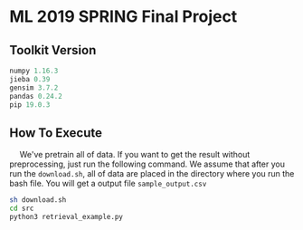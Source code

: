 # ML 2019 SPRING Final Project

## Toolkit Version

```python
numpy 1.16.3
jieba 0.39
gensim 3.7.2
pandas 0.24.2
pip 19.0.3
```

## How To Execute

&emsp; We've pretrain all of data. If you want to get the result without preprocessing, just run the following command. We assume that after you run the `download.sh`, all of data are placed in the directory where you run the bash file. You will get a output file `sample_output.csv`

```bash
sh download.sh
cd src
python3 retrieval_example.py
```
